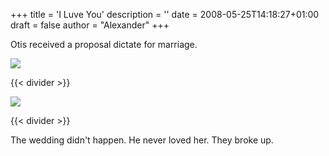 +++
title = 'I Luve You'
description = ''
date = 2008-05-25T14:18:27+01:00
draft = false
author = "Alexander"
+++

Otis received a proposal dictate for marriage.

<img style="display:block;margin:auto" src="https://i.ibb.co/pjwZr2QP/luvletter1.jpg">

{{< divider >}}

<img style="display:block;margin:auto" src="https://i.ibb.co/YT0Ls7yF/luvletter2.jpg">

{{< divider >}}

The wedding didn't happen. He never loved her. They broke up.